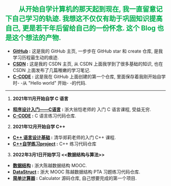 &emsp;&emsp;<strong style="color:#00b050;">**从开始自学计算机的那天起到现在, 我一直留意记下自己学习的轨迹. 我想这不仅仅有助于巩固知识提高自己, 更是若干年后留给自己的一份怀念. 这个 Blog 也是这个想法的产物.** </strong>
---
- **[GitHub](https://github.com/youngflysky/) :** 这是我的 GitHub 主页, 一步步在 GitHub star 和 create 仓库, 是我学习历程最生动的痕迹. 
- **[CSDN](https://blog.csdn.net/bingleya?spm=1000.2115.3001.5343) :** 这是我的 CSDN 主页, 从 CSDN 上面我学到了很多基础的知识, 也在CSDN 上面发布了几篇稚嫩的学习笔记. 
- **[C-CODE](https://github.com/youngflysky/z_C-CODE) :** 这是我在 GitHub 上面创建的第一个仓库, 里面保存着我刚开始自学时- -从 "Hello world" 开始- -的代码. 

---

1. **2021年11月开始自学 C 语言**
- **[程序设计入门——C语言](https://www.icourse163.org/course/ZJU-199001?from=searchPage) :** 浙大翁恺老师的 入门 C 语言课程, 受益无穷. 
- **[C-CODE](https://github.com/youngflysky/z_C-CODE) :** C 语言练习代码仓库.

2. **2021年12月开始自学 C++**
- **[C++ 语言设计基础](https://www.xuetangx.com/course/THU08091000247/10322314?channel=i.area.manual_search) :** 清华郑莉老师的入门 C++ 课程. 
- **[C++自学练习project](https://github.com/youngflysky/CppPracticeCode) :** C++ 练习代码仓库

3. **2022年3月1日开始学习 <<数据结构与算法>>**
- **[数据结构](https://www.icourse163.org/course/ZJU-93001?tid=1466830443) :** 浙大陈越数据结构 MOOC. 
- **[DataStruct](https://github.com/youngflysky/DateStruct) :** 浙大 MOOC 陈越数据结构 PTA 习题练习代码仓库. 
- **[简单计算器](https://github.com/youngflysky/a_SimpleCalculator) :** Calculator 源码仓库, 自己想要完成的第一个项目. 